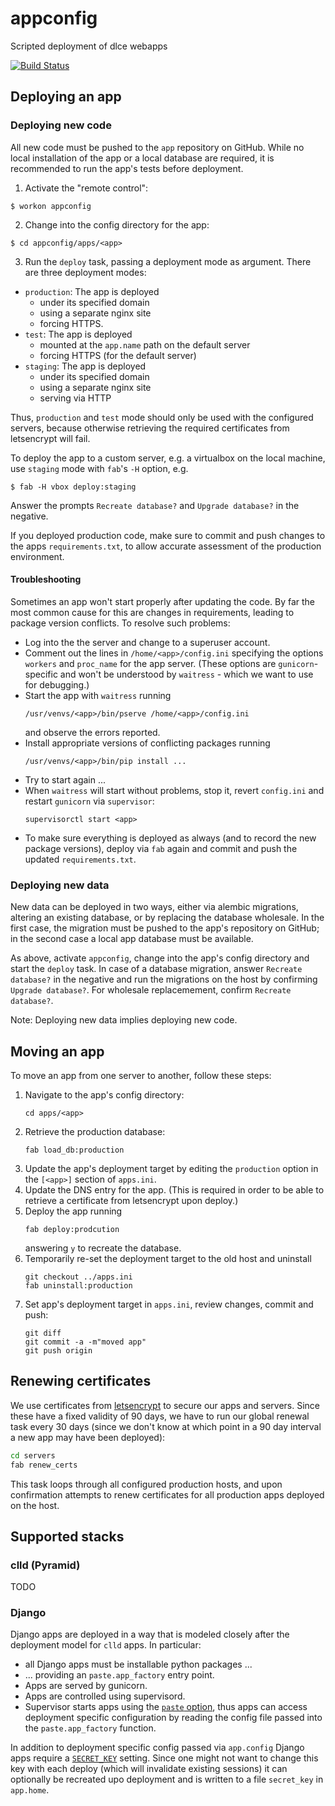 # appconfig

Scripted deployment of dlce webapps

[![Build Status](https://travis-ci.org/shh-dlce/appconfig.svg?branch=master)](https://travis-ci.org/shh-dlce/appconfig)


## Deploying an app

### Deploying new code

All new code must be pushed to the `app` repository on GitHub.
While no local installation of the app or a local database are required, it is recommended to run the app's tests
before deployment.

1. Activate the "remote control":
```
$ workon appconfig
```

2. Change into the config directory for the app:
```
$ cd appconfig/apps/<app>
```

3. Run the `deploy` task, passing a deployment mode as argument.
There are three deployment modes:
- `production`: The app is deployed
  - under its specified domain
  - using a separate nginx site
  - forcing HTTPS.
- `test`: The app is deployed
  - mounted at the `app.name` path on the default server
  - forcing HTTPS (for the default server)
- `staging`: The app is deployed
  - under its specified domain
  - using a separate nginx site
  - serving via HTTP

Thus, `production` and `test` mode should only be used with the configured servers,
because otherwise retrieving the required certificates from letsencrypt will fail.

To deploy the app to a custom server, e.g. a virtualbox on the local machine, use
`staging` mode with `fab`'s `-H` option, e.g.
```
$ fab -H vbox deploy:staging
```
Answer the prompts `Recreate database?` and `Upgrade database?` in the negative.

If you deployed production code, make sure to commit and push changes to the apps `requirements.txt`,
to allow accurate assessment of the production environment.


#### Troubleshooting

Sometimes an app won't start properly after updating the code. By far the most common cause for this
are changes in requirements, leading to package version conflicts. To resolve such problems:
- Log into the the server and change to a superuser account.
- Comment out the lines in `/home/<app>/config.ini` specifying the options `workers` and `proc_name` for
  the app server. (These options are `gunicorn`-specific and won't be understood by `waitress` - which we
  want to use for debugging.)
- Start the app with `waitress` running
  ```shell script
  /usr/venvs/<app>/bin/pserve /home/<app>/config.ini
  ```
  and observe the errors reported.
- Install appropriate versions of conflicting packages running
  ```shell script
  /usr/venvs/<app>/bin/pip install ...
  ```
- Try to start again ...
- When `waitress` will start without problems, stop it, revert `config.ini` and restart `gunicorn` via `supervisor`:
  ```shell script
  supervisorctl start <app>
  ```
- To make sure everything is deployed as always (and to record the new package versions), deploy via `fab` again
  and commit and push the updated `requirements.txt`.


### Deploying new data

New data can be deployed in two ways, either via alembic migrations, altering an existing database, or by replacing
the database wholesale.
In the first case, the migration must be pushed to the app's repository on GitHub; in the second case a local app database
must be available.

As above, activate `appconfig`, change into the app's config directory and start the `deploy` task. In case of a database migration, answer `Recreate database?` in the negative and run the migrations on the host by confirming `Upgrade database?`.
For wholesale replacemement, confirm `Recreate database?`.

Note: Deploying new data implies deploying new code.


## Moving an app

To move an app from one server to another, follow these steps:

1. Navigate to the app's config directory:
   ```
   cd apps/<app>
   ```
2. Retrieve the production database:
   ```
   fab load_db:production
   ```
3. Update the app's deployment target by editing the `production` option in the `[<app>]` section of `apps.ini`.
4. Update the DNS entry for the app. (This is required in order to be able to retrieve a certificate from letsencrypt upon deploy.)
5. Deploy the app running
   ```
   fab deploy:prodcution
   ```
   answering `y` to recreate the database.
6. Temporarily re-set the deployment target to the old host and uninstall
   ```
   git checkout ../apps.ini
   fab uninstall:production
   ```
7. Set app's deployment target in `apps.ini`, review changes, commit and push:
   ```
   git diff
   git commit -a -m"moved app"
   git push origin
   ```


## Renewing certificates

We use certificates from [letsencrypt](https://letsencrypt.org/) to secure our
apps and servers. Since these have a fixed validity of 90 days, we have to run our
global renewal task every 30 days (since we don't know at which point in a 90 day interval a new app may have been deployed):

```bash
cd servers
fab renew_certs
```

This task loops through all configured production hosts, and upon confirmation
attempts to renew certificates for all production apps deployed on the host.


## Supported stacks

### clld (Pyramid)

TODO


### Django

Django apps are deployed in a way that is modeled closely after the deployment model for
`clld` apps. In particular:
- all Django apps must be installable python packages ...
- ... providing an `paste.app_factory` entry point.
- Apps are served by gunicorn.
- Apps are controlled using supervisord.
- Supervisor starts apps using the [`paste` option](http://docs.gunicorn.org/en/stable/run.html#paste), thus apps can access deployment specific configuration by reading the config file passed into the `paste.app_factory` function.

In addition to deployment specific config passed via `app.config` Django apps require
a [`SECRET_KEY`](https://docs.djangoproject.com/en/2.1/ref/settings/#std:setting-SECRET_KEY) setting.
Since one might not want to change this key with each deploy (which will invalidate existing sessions)
it can optionally be recreated upo deployment and is written to a file `secret_key` in `app.home`.
